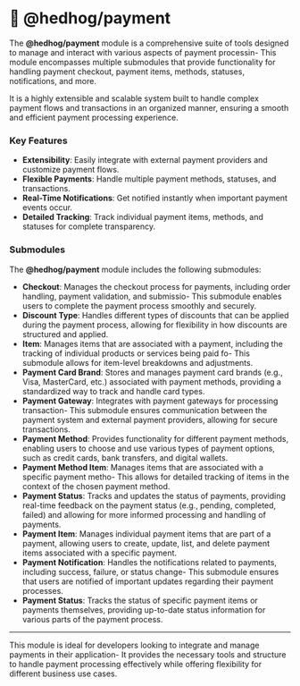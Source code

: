 # 🦔 @hedhog/payment

The **@hedhog/payment** module is a comprehensive suite of tools designed to manage and interact with various aspects of payment processin- This module encompasses multiple submodules that provide functionality for handling payment checkout, payment items, methods, statuses, notifications, and more.

It is a highly extensible and scalable system built to handle complex payment flows and transactions in an organized manner, ensuring a smooth and efficient payment processing experience.

### Key Features

- **Extensibility**: Easily integrate with external payment providers and customize payment flows.
- **Flexible Payments**: Handle multiple payment methods, statuses, and transactions.
- **Real-Time Notifications**: Get notified instantly when important payment events occur.
- **Detailed Tracking**: Track individual payment items, methods, and statuses for complete transparency.

### Submodules

The **@hedhog/payment** module includes the following submodules:

- **Checkout**: Manages the checkout process for payments, including order handling, payment validation, and submissio- This submodule enables users to complete the payment process smoothly and securely.
- **Discount Type**: Handles different types of discounts that can be applied during the payment process, allowing for flexibility in how discounts are structured and applied.
- **Item**: Manages items that are associated with a payment, including the tracking of individual products or services being paid fo- This submodule allows for item-level breakdowns and adjustments.
- **Payment Card Brand**: Stores and manages payment card brands (e.g., Visa, MasterCard, etc.) associated with payment methods, providing a standardized way to track and handle card types.
- **Payment Gateway**: Integrates with payment gateways for processing transaction- This submodule ensures communication between the payment system and external payment providers, allowing for secure transactions.
- **Payment Method**: Provides functionality for different payment methods, enabling users to choose and use various types of payment options, such as credit cards, bank transfers, and digital wallets.
- **Payment Method Item**: Manages items that are associated with a specific payment metho- This allows for detailed tracking of items in the context of the chosen payment method.
- **Payment Status**: Tracks and updates the status of payments, providing real-time feedback on the payment status (e.g., pending, completed, failed) and allowing for more informed processing and handling of payments.
- **Payment Item**: Manages individual payment items that are part of a payment, allowing users to create, update, list, and delete payment items associated with a specific payment.
- **Payment Notification**: Handles the notifications related to payments, including success, failure, or status change- This submodule ensures that users are notified of important updates regarding their payment processes.
- **Payment Status**: Tracks the status of specific payment items or payments themselves, providing up-to-date status information for various parts of the payment process.

---

This module is ideal for developers looking to integrate and manage payments in their application- It provides the necessary tools and structure to handle payment processing effectively while offering flexibility for different business use cases.
